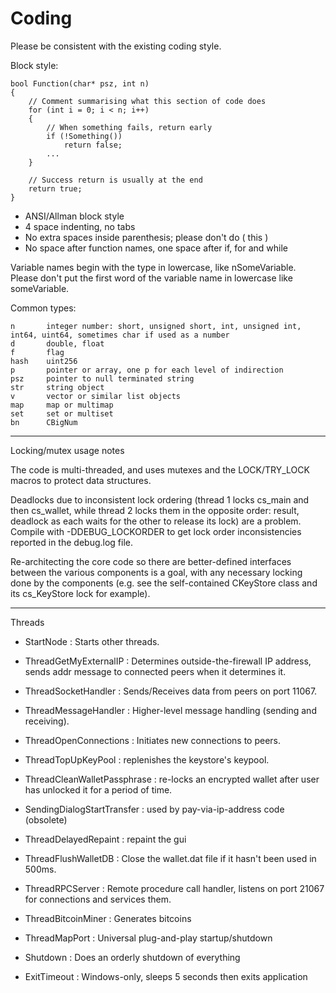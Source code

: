 Coding
====================

Please be consistent with the existing coding style.

Block style:

	bool Function(char* psz, int n)
	{
	    // Comment summarising what this section of code does
	    for (int i = 0; i < n; i++)
	    {
	        // When something fails, return early
	        if (!Something())
	            return false;
	        ...
	    }

	    // Success return is usually at the end
	    return true;
	}

- ANSI/Allman block style
- 4 space indenting, no tabs
- No extra spaces inside parenthesis; please don't do ( this )
- No space after function names, one space after if, for and while

Variable names begin with the type in lowercase, like nSomeVariable.
Please don't put the first word of the variable name in lowercase like
someVariable.

Common types:

	n       integer number: short, unsigned short, int, unsigned int, int64, uint64, sometimes char if used as a number
	d       double, float
	f       flag
	hash    uint256
	p       pointer or array, one p for each level of indirection
	psz     pointer to null terminated string
	str     string object
	v       vector or similar list objects
	map     map or multimap
	set     set or multiset
	bn      CBigNum

-------------------------
Locking/mutex usage notes

The code is multi-threaded, and uses mutexes and the
LOCK/TRY_LOCK macros to protect data structures.

Deadlocks due to inconsistent lock ordering (thread 1 locks cs_main
and then cs_wallet, while thread 2 locks them in the opposite order:
result, deadlock as each waits for the other to release its lock) are
a problem. Compile with -DDEBUG_LOCKORDER to get lock order
inconsistencies reported in the debug.log file.

Re-architecting the core code so there are better-defined interfaces
between the various components is a goal, with any necessary locking
done by the components (e.g. see the self-contained CKeyStore class
and its cs_KeyStore lock for example).

-------
Threads

- StartNode : Starts other threads.

- ThreadGetMyExternalIP : Determines outside-the-firewall IP address, sends addr message to connected peers when it determines it.

- ThreadSocketHandler : Sends/Receives data from peers on port 11067.

- ThreadMessageHandler : Higher-level message handling (sending and receiving).

- ThreadOpenConnections : Initiates new connections to peers.

- ThreadTopUpKeyPool : replenishes the keystore's keypool.

- ThreadCleanWalletPassphrase : re-locks an encrypted wallet after user has unlocked it for a period of time.

- SendingDialogStartTransfer : used by pay-via-ip-address code (obsolete)

- ThreadDelayedRepaint : repaint the gui

- ThreadFlushWalletDB : Close the wallet.dat file if it hasn't been used in 500ms.

- ThreadRPCServer : Remote procedure call handler, listens on port 21067 for connections and services them.

- ThreadBitcoinMiner : Generates bitcoins

- ThreadMapPort : Universal plug-and-play startup/shutdown

- Shutdown : Does an orderly shutdown of everything

- ExitTimeout : Windows-only, sleeps 5 seconds then exits application

